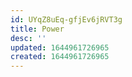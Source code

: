 ```yaml
---
id: UYqZ8uEq-gfjEv6jRVT3g
title: Power
desc: ''
updated: 1644961726965
created: 1644961726965
---
```


